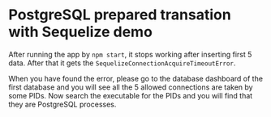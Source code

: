 # PostgreSQL prepared transation with Sequelize demo
After running the app by `npm start`, it stops working after inserting first 5 data.
After that it gets the `SequelizeConnectionAcquireTimeoutError`.

When you have found the error, please go to the database dashboard of the first database and you will
see all the 5 allowed connections are taken by some PIDs. Now search the executable for the PIDs and you
will find that they are PostgreSQL processes.
